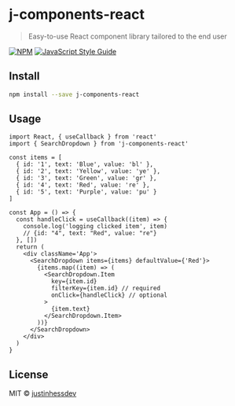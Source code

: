 # j-components-react

> Easy-to-use React component library tailored to the end user

[![NPM](https://img.shields.io/npm/v/j-components-react.svg)](https://www.npmjs.com/package/j-components-react) [![JavaScript Style Guide](https://img.shields.io/badge/code_style-standard-brightgreen.svg)](https://standardjs.com)

## Install

```bash
npm install --save j-components-react
```

## Usage

```tsx
import React, { useCallback } from 'react'
import { SearchDropdown } from 'j-components-react'

const items = [
  { id: '1', text: 'Blue', value: 'bl' },
  { id: '2', text: 'Yellow', value: 'ye' },
  { id: '3', text: 'Green', value: 'gr' },
  { id: '4', text: 'Red', value: 're' },
  { id: '5', text: 'Purple', value: 'pu' }
]

const App = () => {
  const handleClick = useCallback((item) => {
    console.log('logging clicked item', item)
    // {id: "4", text: "Red", value: "re"}
  }, [])
  return (
    <div className='App'>
      <SearchDropdown items={items} defaultValue={'Red'}>
        {items.map((item) => (
          <SearchDropdown.Item
            key={item.id}
            filterKey={item.id} // required
            onClick={handleClick} // optional
          >
            {item.text}
          </SearchDropdown.Item>
        ))}
      </SearchDropdown>
    </div>
  )
}
```

## License

MIT © [justinhessdev](https://github.com/justinhessdev)
